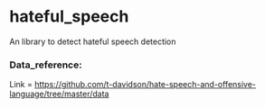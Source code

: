 # hateful_speech
An library to detect hateful speech detection


### Data_reference:
 Link = https://github.com/t-davidson/hate-speech-and-offensive-language/tree/master/data

